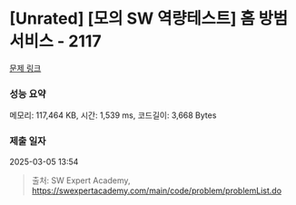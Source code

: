 # [Unrated] [모의 SW 역량테스트] 홈 방범 서비스 - 2117 

[문제 링크](https://swexpertacademy.com/main/code/problem/problemDetail.do?contestProbId=AV5V61LqAf8DFAWu) 

### 성능 요약

메모리: 117,464 KB, 시간: 1,539 ms, 코드길이: 3,668 Bytes

### 제출 일자

2025-03-05 13:54



> 출처: SW Expert Academy, https://swexpertacademy.com/main/code/problem/problemList.do